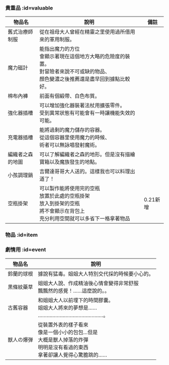 ### 貴重品 :id=valuable

| 物品名 | 說明 | 備註 |
|---|---|---|
| 舊式治療師制服 | 從在祖母大人曾經在精靈之里使用過所借用來的軍用制服。 |  |
| 魔力磁計 | 能指出魔力的方位<br>會顯示著現在這個地方大略的危險度的裝置。<br>對冒險者來說不可或缺的物品、<br>顏色變濃之後推薦還是盡早回到據點比較好。 |  |
| 棉布內褲 | 前面有個緞帶、白色布質。 |  |
| 強化器插槽 | 可以增加強化器裝著法杖用擴張零件。<br>受到異常狀態有可能會有一時讓機能失效的可能。 |  |
| 充電器插槽 | 能將過剩的魔力儲存的容器。<br>從這個容器里使用魔力的時候、<br>術者可以無詠唱發射魔術。 |  |
| 編織者之森的地圖 | 可以了解編織者之森的地形。但是沒有描繪寶箱以及魔族發生的地點。 |  |
| 小孩調理鍋 | 吉爾達哥哥大人送的。這樣我也可以料理出道了！ |  |
| 空瓶掛架 | 可以製作能將使用完的空瓶<br>放置於此處的空瓶掛架<br>放入到掛架的空瓶<br>將不會顯示在背包上<br>充分利用空間就可以多省下一格拿著物品 | 0.21新增 |

### 物品 :id=item

<script type="text/javascript" src="assets/xlsx-loader/num/01.js"></script>
<xlsx-render01 content="wiki/zh-hant/item/xlsx/item.xlsx"></xlsx-render01>
<div id="result01"></div>

### 劇情用 :id=event

| 物品名 | 說明 |
|---|---|
| 鈴蘭的球根 | 據說有猛毒。姐姐大人特別交代採的時候要小心的。 |
| 黒條紋藥草 | 姐姐大人說、作成精油後心情會變得非常舒服<br>飄飄然的感覺！……這麼說的。。 |
| 古舊容器 | 和姐姐大人以前埋下的時間膠囊。<br>姐姐大人將來的夢想是……<br>………………………………………。 |
| 獣人の爆弾 | 從裝置外表的樣子看來<br>像是一個小小的包包…但是<br>大概是獸人掉落的炸彈<br>明明是沒有看過的東西<br>拿著卻讓人覺得心驚膽跳的…… |
